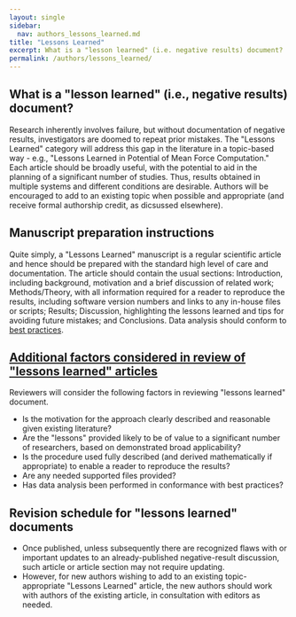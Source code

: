 ```yaml
---
layout: single
sidebar:
  nav: authors_lessons_learned.md
title: "Lessons Learned"
excerpt: What is a "lesson learned" (i.e. negative results) document?
permalink: /authors/lessons_learned/
---
```


## What is a "lesson learned" (i.e., negative results) document?
Research inherently involves failure, but without documentation of negative results, investigators are doomed to repeat prior mistakes.
The "Lessons Learned" category will address this gap in the literature in a topic-based way - e.g., "Lessons Learned in Potential of Mean Force Computation."
Each article should be broadly useful, with the potential to aid in the planning of a significant number of studies.
Thus, results obtained in multiple systems and different conditions are desirable.
Authors will be encouraged to add to an existing topic when possible and appropriate (and receive formal authorship credit, as dicsussed elsewhere).

## Manuscript preparation instructions
Quite simply, a "Lessons Learned" manuscript is a regular scientific article and hence should be prepared with the standard high level of care and documentation.
The article should contain the usual sections: Introduction, including background, motivation and a brief discussion of related work; Methods/Theory, with all information required for a reader to reproduce the results, including software version numbers and links to any in-house files or scripts; Results; Discussion, highlighting the lessons learned and tips for avoiding future mistakes; and Conclusions.
Data analysis should conform to [best practices](https://github.com/dmzuckerman/Sampling-Uncertainty).


## [Additional factors considered in review of "lessons learned" articles](#review-criteria)
Reviewers will consider the following factors in reviewing "lessons learned" document.
* Is the motivation for the approach clearly described and reasonable given existing literature?
* Are the "lessons" provided likely to be of value to a significant number of researchers, based on demonstrated broad applicability?
* Is the procedure used fully described (and derived mathematically if appropriate) to enable a reader to reproduce the results?
* Are any needed supported files provided?
* Has data analysis been performed in conformance with best practices?

## Revision schedule for "lessons learned" documents
* Once published, unless subsequently there are recognized flaws with or important updates to an already-published negative-result discussion, such article or article section may not require updating.  
* However, for new authors wishing to add to an existing topic-appropriate "Lessons Learned" article, the new authors should work with authors of the existing article, in consultation with editors as needed.  

